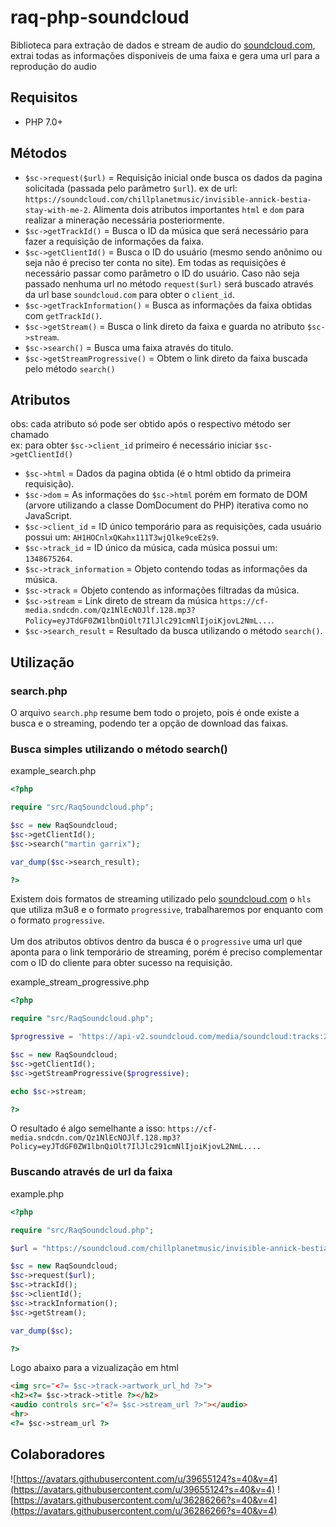 # raq-php-soundcloud

Biblioteca para extração de dados e stream de audio do [soundcloud.com](https://soundcloud.com/), extrai todas as informações disponiveis de uma faixa e gera uma url para a reprodução do audio

## Requisitos

- PHP 7.0+

## Métodos
- `$sc->request($url)` = Requisição inicial onde busca os dados da pagina solicitada (passada pelo parâmetro `$url`). ex de url: `https://soundcloud.com/chillplanetmusic/invisible-annick-bestia-stay-with-me-2`. Alimenta dois atributos importantes `html` e `dom` para realizar a mineração necessária posteriormente. 
- `$sc->getTrackId()` = Busca o ID da música que será necessário para fazer a requisição de informações da faixa.
- `$sc->getClientId()` = Busca o ID do usuário (mesmo sendo anônimo ou seja não é preciso ter conta no site). Em todas as requisições é necessário passar como parâmetro o ID do usuário. Caso não seja passado nenhuma url no método `request($url)` será buscado através da url base `soundcloud.com` para obter o `client_id`.
- `$sc->getTrackInformation()` = Busca as informações da faixa obtidas com `getTrackId()`.
- `$sc->getStream()` = Busca o link direto da faixa e guarda no atributo `$sc->stream`.
- `$sc->search()` = Busca uma faixa através do titulo.
- `$sc->getStreamProgressive()` = Obtem o link direto da faixa buscada pelo método `search()`

## Atributos
obs: cada atributo só pode ser obtido após o respectivo método ser chamado <br/>
ex: para obter `$sc->client_id` primeiro é necessário iniciar `$sc->getClientId()`

- `$sc->html` = Dados da pagina obtida (é o html obtido da primeira requisição).
- `$sc->dom` = As informações do `$sc->html` porém em formato de DOM (arvore utilizando a classe DomDocument do PHP) iterativa como no JavaScript.
- `$sc->client_id` = ID único temporário para as requisições, cada usuário possui um: `AH1HOCnlxQKahx111T3wjQlke9ceE2s9`.
- `$sc->track_id` = ID único da música, cada música possui um: `1348675264`.
- `$sc->track_information` = Objeto contendo todas as informações da música.
- `$sc->track` = Objeto contendo as informações filtradas da música.
- `$sc->stream` = Link direto de stream da música `https://cf-media.sndcdn.com/Qz1NlEcNOJlf.128.mp3?Policy=eyJTdGF0ZW1lbnQiOlt7IlJlc291cmNlIjoiKjovL2NmL...`.
- `$sc->search_result` = Resultado da busca utilizando o método `search()`.

## Utilização

### search.php
O arquivo `search.php` resume bem todo o projeto, pois é onde existe a busca e o streaming, podendo ter a opção de download das faixas.

### Busca simples utilizando o método search()

example_search.php
```php
<?php  

require "src/RaqSoundcloud.php";

$sc = new RaqSoundcloud;
$sc->getClientId();
$sc->search("martin garrix");

var_dump($sc->search_result);

?>
```
Existem dois formatos de streaming utilizado pelo [soundcloud.com](https://soundcloud.com/) o `hls` que utiliza m3u8 e o formato `progressive`, trabalharemos por enquanto com o formato `progressive`.
<br/><br/>
Um dos atributos obtivos dentro da busca é o `progressive` uma url que aponta para o link temporário de streaming, porém é preciso complementar com o ID do cliente para obter sucesso na requisição.

example_stream_progressive.php
```php
<?php  

require "src/RaqSoundcloud.php";

$progressive = 'https://api-v2.soundcloud.com/media/soundcloud:tracks:275869874/0412c3a6-e6a7-4399-b9bd-3a77f2c6be15/stream/progressive';

$sc = new RaqSoundcloud;
$sc->getClientId();
$sc->getStreamProgressive($progressive);

echo $sc->stream;

?>
```
O resultado é algo semelhante a isso: `https://cf-media.sndcdn.com/Qz1NlEcNOJlf.128.mp3?Policy=eyJTdGF0ZW1lbnQiOlt7IlJlc291cmNlIjoiKjovL2NmL....`

### Buscando através de url da faixa
example.php
```php
<?php

require "src/RaqSoundcloud.php";

$url = "https://soundcloud.com/chillplanetmusic/invisible-annick-bestia-stay-with-me-2";

$sc = new RaqSoundcloud;
$sc->request($url);
$sc->trackId();
$sc->clientId();
$sc->trackInformation();
$sc->getStream();

var_dump($sc);

?>
```

Logo abaixo para a vizualização em html

```html
<img src="<?= $sc->track->artwork_url_hd ?>">
<h2><?= $sc->track->title ?></h2>
<audio controls src="<?= $sc->stream_url ?>"></audio>
<hr>
<?= $sc->stream_url ?>
```
## Colaboradores
![https://avatars.githubusercontent.com/u/39655124?s=40&v=4](https://avatars.githubusercontent.com/u/39655124?s=40&v=4)
![https://avatars.githubusercontent.com/u/36286266?s=40&v=4](https://avatars.githubusercontent.com/u/36286266?s=40&v=4)
